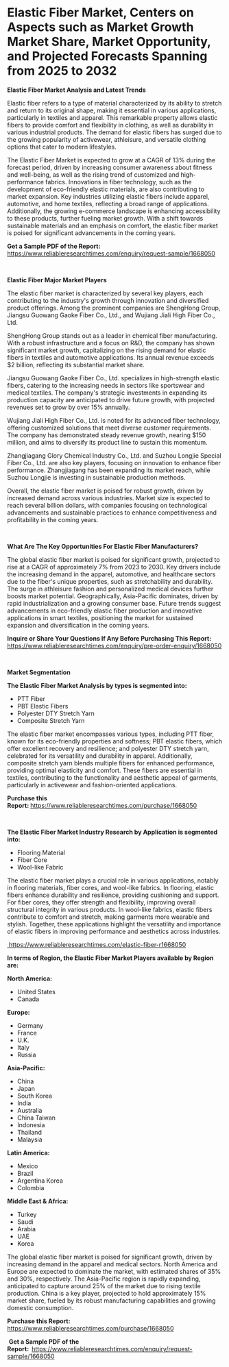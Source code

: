 <p><h1>Elastic Fiber Market, Centers on Aspects such as Market Growth Market Share, Market Opportunity, and Projected Forecasts Spanning from 2025 to 2032</h1></p><p><strong>Elastic Fiber Market Analysis and Latest Trends</strong></p>
<p><p>Elastic fiber refers to a type of material characterized by its ability to stretch and return to its original shape, making it essential in various applications, particularly in textiles and apparel. This remarkable property allows elastic fibers to provide comfort and flexibility in clothing, as well as durability in various industrial products. The demand for elastic fibers has surged due to the growing popularity of activewear, athleisure, and versatile clothing options that cater to modern lifestyles.</p><p>The Elastic Fiber Market is expected to grow at a CAGR of 13% during the forecast period, driven by increasing consumer awareness about fitness and well-being, as well as the rising trend of customized and high-performance fabrics. Innovations in fiber technology, such as the development of eco-friendly elastic materials, are also contributing to market expansion. Key industries utilizing elastic fibers include apparel, automotive, and home textiles, reflecting a broad range of applications. Additionally, the growing e-commerce landscape is enhancing accessibility to these products, further fueling market growth. With a shift towards sustainable materials and an emphasis on comfort, the elastic fiber market is poised for significant advancements in the coming years.</p></p>
<p><strong>Get a Sample PDF of the Report:&nbsp;</strong> <a href="https://www.reliableresearchtimes.com/enquiry/request-sample/1668050?utm_campaign=3107&utm_medium=2&utm_source=Github&utm_content=ia&utm_term=18042025&utm_id=elastic-fiber">https://www.reliableresearchtimes.com/enquiry/request-sample/1668050</a></p>
<p>&nbsp;</p>
<p><strong>Elastic Fiber Major Market Players</strong></p>
<p><p>The elastic fiber market is characterized by several key players, each contributing to the industry's growth through innovation and diversified product offerings. Among the prominent companies are ShengHong Group, Jiangsu Guowang Gaoke Fiber Co., Ltd., and Wujiang Jiali High Fiber Co., Ltd. </p><p>ShengHong Group stands out as a leader in chemical fiber manufacturing. With a robust infrastructure and a focus on R&D, the company has shown significant market growth, capitalizing on the rising demand for elastic fibers in textiles and automotive applications. Its annual revenue exceeds $2 billion, reflecting its substantial market share.</p><p>Jiangsu Guowang Gaoke Fiber Co., Ltd. specializes in high-strength elastic fibers, catering to the increasing needs in sectors like sportswear and medical textiles. The company's strategic investments in expanding its production capacity are anticipated to drive future growth, with projected revenues set to grow by over 15% annually.</p><p>Wujiang Jiali High Fiber Co., Ltd. is noted for its advanced fiber technology, offering customized solutions that meet diverse customer requirements. The company has demonstrated steady revenue growth, nearing $150 million, and aims to diversify its product line to sustain this momentum.</p><p>Zhangjiagang Glory Chemical Industry Co., Ltd. and Suzhou Longjie Special Fiber Co., Ltd. are also key players, focusing on innovation to enhance fiber performance. Zhangjiagang has been expanding its market reach, while Suzhou Longjie is investing in sustainable production methods.</p><p>Overall, the elastic fiber market is poised for robust growth, driven by increased demand across various industries. Market size is expected to reach several billion dollars, with companies focusing on technological advancements and sustainable practices to enhance competitiveness and profitability in the coming years.</p></p>
<p>&nbsp;</p>
<p><strong>What Are The Key Opportunities For Elastic Fiber Manufacturers?</strong></p>
<p><p>The global elastic fiber market is poised for significant growth, projected to rise at a CAGR of approximately 7% from 2023 to 2030. Key drivers include the increasing demand in the apparel, automotive, and healthcare sectors due to the fiber's unique properties, such as stretchability and durability. The surge in athleisure fashion and personalized medical devices further boosts market potential. Geographically, Asia-Pacific dominates, driven by rapid industrialization and a growing consumer base. Future trends suggest advancements in eco-friendly elastic fiber production and innovative applications in smart textiles, positioning the market for sustained expansion and diversification in the coming years.</p></p>
<p><strong>Inquire or Share Your Questions If Any Before Purchasing This Report:</strong> <a href="https://www.reliableresearchtimes.com/enquiry/pre-order-enquiry/1668050?utm_campaign=3107&utm_medium=2&utm_source=Github&utm_content=ia&utm_term=18042025&utm_id=elastic-fiber">https://www.reliableresearchtimes.com/enquiry/pre-order-enquiry/1668050</a></p>
<p>&nbsp;</p>
<p><strong>Market Segmentation</strong></p>
<p><strong>The Elastic Fiber Market Analysis by types is segmented into:</strong></p>
<p><ul><li>PTT Fiber</li><li>PBT Elastic Fibers</li><li>Polyester DTY Stretch Yarn</li><li>Composite Stretch Yarn</li></ul></p>
<p><p>The elastic fiber market encompasses various types, including PTT fiber, known for its eco-friendly properties and softness; PBT elastic fibers, which offer excellent recovery and resilience; and polyester DTY stretch yarn, celebrated for its versatility and durability in apparel. Additionally, composite stretch yarn blends multiple fibers for enhanced performance, providing optimal elasticity and comfort. These fibers are essential in textiles, contributing to the functionality and aesthetic appeal of garments, particularly in activewear and fashion-oriented applications.</p></p>
<p><strong>Purchase this Report:&nbsp;</strong><a href="https://www.reliableresearchtimes.com/purchase/1668050?utm_campaign=3107&utm_medium=2&utm_source=Github&utm_content=ia&utm_term=18042025&utm_id=elastic-fiber">https://www.reliableresearchtimes.com/purchase/1668050</a></p>
<p>&nbsp;</p>
<p><strong>The Elastic Fiber Market Industry Research by Application is segmented into:</strong></p>
<p><ul><li>Flooring Material</li><li>Fiber Core</li><li>Wool-like Fabric</li></ul></p>
<p><p>The elastic fiber market plays a crucial role in various applications, notably in flooring materials, fiber cores, and wool-like fabrics. In flooring, elastic fibers enhance durability and resilience, providing cushioning and support. For fiber cores, they offer strength and flexibility, improving overall structural integrity in various products. In wool-like fabrics, elastic fibers contribute to comfort and stretch, making garments more wearable and stylish. Together, these applications highlight the versatility and importance of elastic fibers in improving performance and aesthetics across industries.</p></p>
<p><a href="https://www.reliableresearchtimes.com/elastic-fiber-r1668050?utm_campaign=3107&utm_medium=2&utm_source=Github&utm_content=ia&utm_term=18042025&utm_id=elastic-fiber">&nbsp;https://www.reliableresearchtimes.com/elastic-fiber-r1668050</a></p>
<p><strong>In terms of Region, the Elastic Fiber Market Players available by Region are:</strong></p>
<p>
    <p> <strong> North America: </strong>
        <ul>
            <li>United States</li>
            <li>Canada</li>
        </ul>
        </p> 
    <p> <strong> Europe: </strong>
        <ul>
            <li>Germany</li>
            <li>France</li>
            <li>U.K.</li>
            <li>Italy</li>
            <li>Russia</li>
        </ul>
        </p> 
    <p> <strong> Asia-Pacific: </strong>
        <ul>
            <li>China</li>
            <li>Japan</li>
            <li>South Korea</li>
            <li>India</li>
            <li>Australia</li>
            <li>China Taiwan</li>
            <li>Indonesia</li>
            <li>Thailand</li>
            <li>Malaysia</li>
        </ul>
        </p> 
    <p> <strong> Latin America: </strong>
        <ul>
            <li>Mexico</li>
            <li>Brazil</li>
            <li>Argentina Korea</li>
            <li>Colombia</li>
        </ul>
        </p> 
    <p> <strong> Middle East & Africa: </strong>
        <ul>
            <li>Turkey</li>
            <li>Saudi</li>
            <li>Arabia</li>
            <li>UAE</li>
            <li>Korea</li>
        </ul>
    </p>
    </p>
<p><p>The global elastic fiber market is poised for significant growth, driven by increasing demand in the apparel and medical sectors. North America and Europe are expected to dominate the market, with estimated shares of 35% and 30%, respectively. The Asia-Pacific region is rapidly expanding, anticipated to capture around 25% of the market due to rising textile production. China is a key player, projected to hold approximately 15% market share, fueled by its robust manufacturing capabilities and growing domestic consumption.</p></p>
<p><strong>Purchase this Report: </strong><a href="https://www.reliableresearchtimes.com/purchase/1668050?utm_campaign=3107&utm_medium=2&utm_source=Github&utm_content=ia&utm_term=18042025&utm_id=elastic-fiber">https://www.reliableresearchtimes.com/purchase/1668050</a></p>
<p>&nbsp;<strong>Get a Sample PDF of the Report:&nbsp;&nbsp;</strong><a href="https://www.reliableresearchtimes.com/enquiry/request-sample/1668050?utm_campaign=3107&utm_medium=2&utm_source=Github&utm_content=ia&utm_term=18042025&utm_id=elastic-fiber">https://www.reliableresearchtimes.com/enquiry/request-sample/1668050</a></p>
<p><strong></strong></p>
<p><p></p><p></p><p></p></p>
